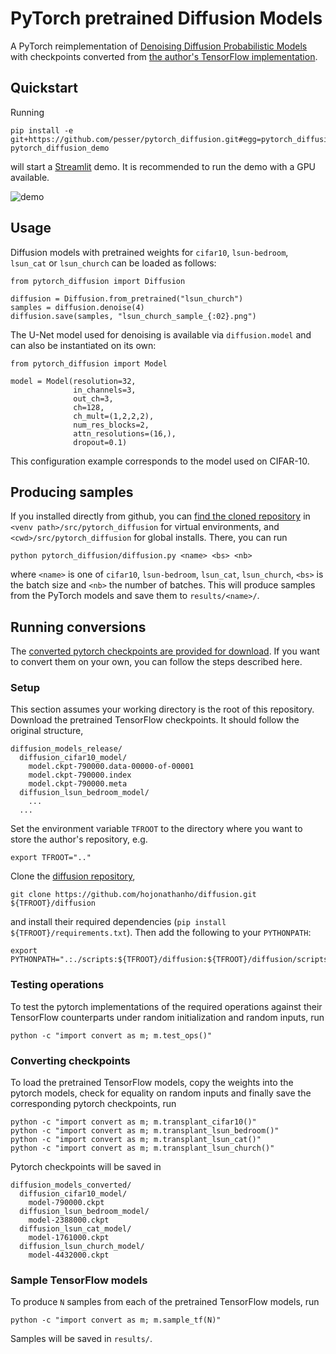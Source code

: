 # PyTorch pretrained Diffusion Models
A PyTorch reimplementation of [Denoising Diffusion Probabilistic
Models](https://hojonathanho.github.io/diffusion/) with checkpoints converted
from [the author's TensorFlow
implementation](https://github.com/hojonathanho/diffusion).


## Quickstart
Running

```
pip install -e git+https://github.com/pesser/pytorch_diffusion.git#egg=pytorch_diffusion
pytorch_diffusion_demo
```

will start a [Streamlit](https://www.streamlit.io/) demo. It is recommended to
run the demo with a GPU available.

![demo](assets/demo.gif)


## Usage
Diffusion models with pretrained weights for `cifar10`, `lsun-bedroom`,
`lsun_cat` or `lsun_church` can be loaded as follows:

```
from pytorch_diffusion import Diffusion

diffusion = Diffusion.from_pretrained("lsun_church")
samples = diffusion.denoise(4)
diffusion.save(samples, "lsun_church_sample_{:02}.png")
```

The U-Net model used for denoising is available via `diffusion.model` and can
also be instantiated on its own:

```
from pytorch_diffusion import Model

model = Model(resolution=32,
              in_channels=3,
              out_ch=3,
              ch=128,
              ch_mult=(1,2,2,2),
              num_res_blocks=2,
              attn_resolutions=(16,),
              dropout=0.1)
```

This configuration example corresponds to the model used on CIFAR-10.


## Producing samples
If you installed directly from github, you can [find the cloned
repository](https://pip.pypa.io/en/stable/reference/pip_install/#vcs-support)
in `<venv path>/src/pytorch_diffusion` for virtual environments, and
`<cwd>/src/pytorch_diffusion` for global installs. There, you can run

```
python pytorch_diffusion/diffusion.py <name> <bs> <nb>
```

where `<name>` is one of `cifar10`, `lsun-bedroom`, `lsun_cat`, `lsun_church`,
`<bs>` is the batch size and `<nb>` the number of batches. This will produce
samples from the PyTorch models and save them to `results/<name>/`.


## Running conversions
The [converted pytorch checkpoints are provided for
download](https://heibox.uni-heidelberg.de/d/01207c3f6b8441779abf/). If you
want to convert them on your own, you can follow the steps described here.

### Setup
This section assumes your working directory is the root of this repository.
Download the pretrained TensorFlow checkpoints. It should follow the original
structure,

```
diffusion_models_release/
  diffusion_cifar10_model/
    model.ckpt-790000.data-00000-of-00001
    model.ckpt-790000.index
    model.ckpt-790000.meta
  diffusion_lsun_bedroom_model/
    ...
  ...
```

Set the environment variable `TFROOT` to the directory where you want to store
the author's repository, e.g.

```
export TFROOT=".."
```

Clone the [diffusion repository](https://github.com/hojonathanho/diffusion),

```
git clone https://github.com/hojonathanho/diffusion.git ${TFROOT}/diffusion
```

and install their required dependencies
(`pip install ${TFROOT}/requirements.txt`). Then add the following to your
`PYTHONPATH`:

```
export PYTHONPATH=".:./scripts:${TFROOT}/diffusion:${TFROOT}/diffusion/scripts:${PYTHONPATH}"
```

### Testing operations
To test the pytorch implementations of the required operations against their
TensorFlow counterparts under random initialization and random inputs, run

```
python -c "import convert as m; m.test_ops()"
```

### Converting checkpoints
To load the pretrained TensorFlow models, copy the weights into the pytorch
models, check for equality on random inputs and finally save the corresponding
pytorch checkpoints, run

```
python -c "import convert as m; m.transplant_cifar10()"
python -c "import convert as m; m.transplant_lsun_bedroom()"
python -c "import convert as m; m.transplant_lsun_cat()"
python -c "import convert as m; m.transplant_lsun_church()"
```

Pytorch checkpoints will be saved in

```
diffusion_models_converted/
  diffusion_cifar10_model/
    model-790000.ckpt
  diffusion_lsun_bedroom_model/
    model-2388000.ckpt
  diffusion_lsun_cat_model/
    model-1761000.ckpt
  diffusion_lsun_church_model/
    model-4432000.ckpt
```

### Sample TensorFlow models
To produce `N` samples from each of the pretrained TensorFlow models, run

```
python -c "import convert as m; m.sample_tf(N)"
```

Samples will be saved in `results/`.
